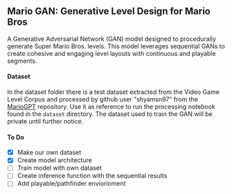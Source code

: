 ## Mario GAN: Generative Level Design for Mario Bros

A Generative Adversarial Network (GAN) model designed to procedurally generate Super Mario Bros. levels. This model leverages sequential GANs to create cohesive and engaging level layouts with continuous and playable segments.

#### Dataset

In the dataset folder there is a test dataset extracted from the Video Game Level Corpus and processed by github user "shyamsn97" from the [MarioGPT](https://github.com/shyamsn97/mario-gpt/blob/main/mario_gpt/level.py) repository. Use it as reference to run the processing notebook found in the `dataset` directory. The dataset used to train the GAN will be private until further notice.

#### To Do

* [X] Make our own dataset
* [X] Create model architecture
* [ ] Train model with own dataset
* [ ] Create inference function with the sequential results
* [ ] Add playable/pathfinder enviorioment 
